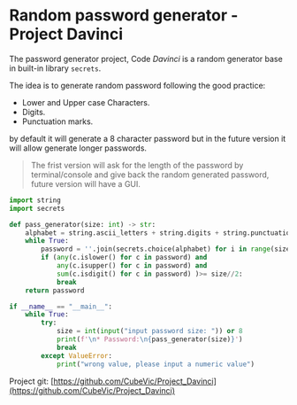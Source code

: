 # Random password generator - Project Davinci

The password generator project, Code *Davinci* is a random generator base in built-in library `secrets`. 

The idea is to generate random password following the good practice: 
* Lower and Upper case Characters.  
* Digits.  
* Punctuation marks.  

 by default it will generate a 8 character password but in the future version it will allow generate longer passwords.

> The frist version will ask for the length of the password by terminal/console and give back the random generated password, future version will have a GUI.
```python
import string
import secrets

def pass_generator(size: int) -> str:
	alphabet = string.ascii_letters + string.digits + string.punctuation
	while True:
		password = ''.join(secrets.choice(alphabet) for i in range(size))
		if (any(c.islower() for c in password) and
			any(c.isupper() for c in password) and 
			sum(c.isdigit() for c in password) )>= size//2:
			break
	return password

if __name__ == "__main__":
	while True:
		try:
			size = int(input("input password size: ")) or 8
			print(f'\n* Password:\n{pass_generator(size)}')
			break
		except ValueError:
			print("wrong value, please input a numeric value")

```

Project git: [https://github.com/CubeVic/Project_Davinci](https://github.com/CubeVic/Project_Davinci)